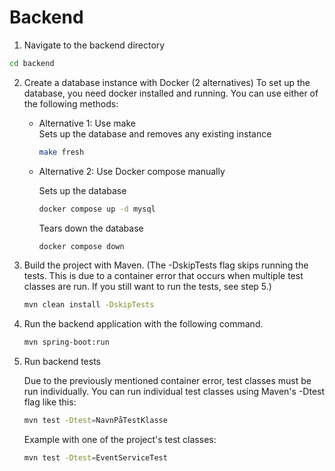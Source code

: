 # Backend

1. Navigate to the backend directory

```sh
cd backend
```

2. Create a database instance with Docker (2 alternatives)
   To set up the database, you need docker installed and running. You can use either of the following methods:
    * Alternative 1: Use make  
      Sets up the database and removes any existing instance

       ```sh
       make fresh
       ```

    * Alternative 2: Use Docker compose manually

      Sets up the database

       ```sh 
       docker compose up -d mysql
       ```

      Tears down the database

       ```sh
       docker compose down
       ```


3. Build the project with Maven. (The -DskipTests flag skips running the tests. This is due to a container error
   that occurs when multiple test classes are run. If you still want to run the tests, see step 5.)

   ```sh 
   mvn clean install -DskipTests
   ```


4. Run the backend application with the following command.

   ```sh
   mvn spring-boot:run
   ```

5. Run backend tests

   Due to the previously mentioned container error, test classes must be run individually. You can run individual
   test classes using Maven's -Dtest flag like this:

   ```sh
   mvn test -Dtest=NavnPåTestKlasse
   ```

   Example with one of the project's test classes:

   ```sh 
   mvn test -Dtest=EventServiceTest
   ```
